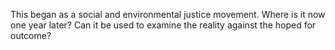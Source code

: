 This began as a social and environmental justice movement. Where is it now one year later? Can it be used to examine the reality against the hoped for outcome?
